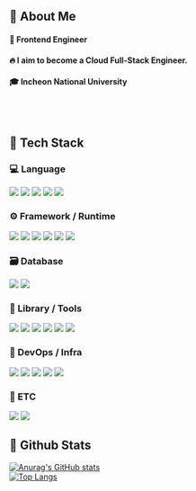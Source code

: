 

<div>
  <!--Body-->
  
  ## 👀 About Me
  #### :raising_hand: Frontend Engineer<br/>
  #### :fire: I aim to become a Cloud Full-Stack Engineer.<br/>
  #### :mortar_board: Incheon National University
  <br/>
  <br/>
  
  ## 🧱 Tech Stack
### 💻 Language 
<!-- HTML5 -->
<img src="https://img.shields.io/badge/HTML5-E34F26?style=flat-square&logo=HTML5&logoColor=white"/>
<!-- CSS3 -->
<img src="https://img.shields.io/badge/CSS3-1572B6?style=flat-square&logo=CSS3&logoColor=white"/>
<!-- JavaScript -->
<img src="https://img.shields.io/badge/JavaScript-F7DF1E?style=flat-square&logo=JavaScript&logoColor=white"/>
<!-- TypeScript -->
<img src="https://img.shields.io/badge/TypeScript-3178C6?style=flat-square&logo=TypeScript&logoColor=white"/>
<!-- Python -->
<img src="https://img.shields.io/badge/Python-3776AB?style=flat-square&logo=Python&logoColor=white"/>

### ⚙️ Framework / Runtime
<!-- React -->
<img src="https://img.shields.io/badge/React-61DAFB?style=flat-square&logo=React&logoColor=white"/>
<!-- React Native -->
<img src="https://img.shields.io/badge/React Native-61DAFB?style=flat-square&logo=React&logoColor=white"/>
<!-- Expo -->
<img src="https://img.shields.io/badge/Expo-000020?style=flat-square&logo=Expo&logoColor=white"/>
<!-- Flutter -->
<img src="https://img.shields.io/badge/Flutter-02569B?style=flat-square&logo=Flutter&logoColor=white"/>
<!-- Unity -->
<img src="https://img.shields.io/badge/Unity-000000?style=flat-square&logo=Unity&logoColor=white"/>
<!-- Node.js -->
<img src="https://img.shields.io/badge/Node.js-339933?style=flat-square&logo=Node.js&logoColor=white"/>

### 🗃️ Database
<!-- MongoDB -->
<img src="https://img.shields.io/badge/MongoDB-47A248?style=flat-square&logo=MongoDB&logoColor=white"/>
<!-- MongoDB Atlas -->
<img src="https://img.shields.io/badge/MongoDB Atlas-47A248?style=flat-square&logo=MongoDB&logoColor=white"/>

### 🧰 Library / Tools
<!-- Selenium -->
<img src="https://img.shields.io/badge/Selenium-43B02A?style=flat-square&logo=Selenium&logoColor=white"/>
<!-- Chart.js -->
<img src="https://img.shields.io/badge/Chart.js-FF6384?style=flat-square&logo=Chart.js&logoColor=white"/>
<!-- MUI -->
<img src="https://img.shields.io/badge/MUI-007FFF?style=flat-square&logo=mui&logoColor=white"/>
<!-- styled-components -->
<img src="https://img.shields.io/badge/styled--components-DB7093?style=flat-square&logo=styled-components&logoColor=white"/>
<!-- sentry -->
<img src="https://img.shields.io/badge/Sentry-362D59?style=flat-square&logo=Sentry&logoColor=white"/>
<!-- Redux -->
<img src="https://img.shields.io/badge/Redux-764ABC?style=flat-square&logo=Redux&logoColor=white"/>


### 🚀 DevOps / Infra
<!-- Docker -->
<img src="https://img.shields.io/badge/Docker-2496ED?style=flat-square&logo=Docker&logoColor=white"/>
<!-- Docker Compose -->
<img src="https://img.shields.io/badge/Docker Compose-2496ED?style=flat-square&logo=Docker&logoColor=white"/>
<!-- GitHub Actions -->
<img src="https://img.shields.io/badge/GitHub Actions-2088FF?style=flat-square&logo=GitHub-Actions&logoColor=white"/>
<!-- Nginx -->
<img src="https://img.shields.io/badge/Nginx-009639?style=flat-square&logo=nginx&logoColor=white"/>
<!-- Amazon EC2 -->
<img src="https://img.shields.io/badge/Amazon EC2-FF9900?style=flat-square&logo=Amazon-AWS&logoColor=white"/>

### 🧩 ETC
<!-- Slack -->
<img src="https://img.shields.io/badge/Slack-4A154B?style=flat-square&logo=Slack&logoColor=white"/>
<!-- GitHub Pages -->
<img src="https://img.shields.io/badge/GitHub Pages-222222?style=flat-square&logo=GitHub-Pages&logoColor=white"/>

## 🤔 Github Stats
  [![Anurag's GitHub stats](https://github-readme-stats.vercel.app/api?username=kgs9843)](https://github.com/anuraghazra/github-readme-stats)
  <br/>
  [![Top Langs](https://github-readme-stats.vercel.app/api/top-langs/?username=kgs9843)](https://github.com/anuraghazra/github-readme-stats)
  
</div>

<!--
**kgs9843** is a ✨ _special_ ✨ repository because its `README.md` (this file) appears on your GitHub profile.

Here are some ideas to get you started:
- Hi there 👋
- 🔭 I’m currently working on ...
- 🌱 I’m currently learning ...
- 👯 I’m looking to collaborate on ...
- 🤔 I’m looking for help with ...
- 💬 Ask me about ...
- 📫 How to reach me: ...
- 😄 Pronouns: ...
- ⚡ Fun fact: ...
-->
